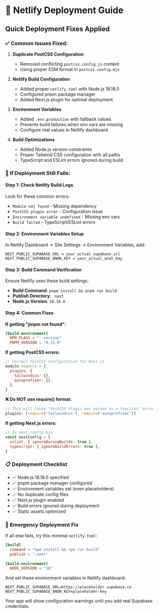 # 🚀 Netlify Deployment Guide

## Quick Deployment Fixes Applied

### ✅ Common Issues Fixed:

1. **Duplicate PostCSS Configuration**
   - Removed conflicting `postcss.config.js` content
   - Using proper ESM format in `postcss.config.mjs`

2. **Netlify Build Configuration**
   - Added proper `netlify.toml` with Node.js 18.18.0
   - Configured pnpm package manager
   - Added Next.js plugin for optimal deployment

3. **Environment Variables**
   - Added `.env.production` with fallback values
   - Prevents build failures when env vars are missing
   - Configure real values in Netlify dashboard

4. **Build Optimizations**
   - Added Node.js version constraints
   - Proper Tailwind CSS configuration with all paths
   - TypeScript and ESLint errors ignored during build

### 🔧 If Deployment Still Fails:

#### Step 1: Check Netlify Build Logs
Look for these common errors:
- `Module not found` - Missing dependency
- `PostCSS plugin error` - Configuration issue
- `Environment variable undefined` - Missing env vars
- `Build failed` - TypeScript/ESLint errors

#### Step 2: Environment Variables Setup
In Netlify Dashboard → Site Settings → Environment Variables, add:
```
NEXT_PUBLIC_SUPABASE_URL = your_actual_supabase_url
NEXT_PUBLIC_SUPABASE_ANON_KEY = your_actual_anon_key
```

#### Step 3: Build Command Verification
Ensure Netlify uses these build settings:
- **Build Command**: `pnpm install && pnpm run build`
- **Publish Directory**: `.next`
- **Node.js Version**: `18.18.0`

#### Step 4: Common Fixes

**If getting "pnpm not found":**
```toml
[build.environment]
  NPM_FLAGS = "--version"
  PNPM_VERSION = "8.15.0"
```

**If getting PostCSS errors:**
```js
// Correct PostCSS configuration for Next.js
module.exports = {
  plugins: {
    tailwindcss: {},
    autoprefixer: {},
  },
}
```

**❌ Do NOT use require() format:**
```js
// This will cause "PostCSS Plugin was passed as a function" error
plugins: [require('tailwindcss'), require('autoprefixer')]
```

**If getting Next.js errors:**
```javascript
// In next.config.mjs
const nextConfig = {
  eslint: { ignoreDuringBuilds: true },
  typescript: { ignoreBuildErrors: true },
}
```

### 📋 Deployment Checklist

- ✅ Node.js 18.18.0 specified
- ✅ pnpm package manager configured
- ✅ Environment variables set (even placeholders)
- ✅ No duplicate config files
- ✅ Next.js plugin enabled
- ✅ Build errors ignored during deployment
- ✅ Static assets optimized

### 🚨 Emergency Deployment Fix

If all else fails, try this minimal `netlify.toml`:

```toml
[build]
  command = "npm install && npm run build"
  publish = ".next"
  
[build.environment]
  NODE_VERSION = "18"
```

And set these environment variables in Netlify dashboard:
```
NEXT_PUBLIC_SUPABASE_URL=https://placeholder.supabase.co
NEXT_PUBLIC_SUPABASE_ANON_KEY=placeholder-key
```

Your app will show configuration warnings until you add real Supabase credentials.